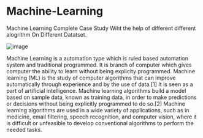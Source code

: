 # Machine-Learning
Machine Learning Complete Case Study
Wiht the help of different different alogrithm
On Different Datatset.

![image](https://user-images.githubusercontent.com/96537904/158200973-517b726b-731e-4048-ae9c-424abf3009fa.png)


Machine Learning is a automation type which is ruled based automation system and traditional programmed.
It is branch of computer which gives computer the ability to learn without being explicity programmed.
Machine learning (ML) is the study of computer algorithms that can improve automatically through experience and by the use of data.[1] It is seen as a part of artificial 
intelligence. Machine learning algorithms build a model based on sample data, known as training data, in order to make predictions or decisions without being explicitly programmed 
to do so.[2] Machine learning algorithms are used in a wide variety of applications, such as in medicine, email filtering, speech recognition, and computer vision, where it is 
difficult or unfeasible to develop conventional algorithms to perform the needed tasks.
